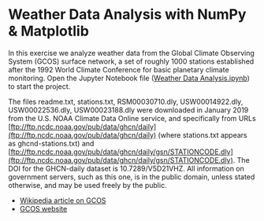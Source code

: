 # Weather Data Analysis with NumPy & Matplotlib

In this exercise we analyze weather data from the Global Climate Observing System (GCOS) surface network, a set of roughly 1000 stations established after the 1992 World Climate Conference for basic planetary climate monitoring. Open the Jupyter Notebook file ([Weather Data Analysis.ipynb](https://github.com/mstykow/weather/blob/master/Weather%20Data%20Analysis.ipynb)) to start the project.

The files readme.txt, stations.txt, RSM00030710.dly, USW00014922.dly, USW00022536.dly, USW00023188.dly were downloaded in January 2019 from the U.S. NOAA Climate Data Online service, and specifically from URLs [ftp://ftp.ncdc.noaa.gov/pub/data/ghcn/daily](ftp://ftp.ncdc.noaa.gov/pub/data/ghcn/daily) (where stations.txt appears as ghcnd-stations.txt) and [ftp://ftp.ncdc.noaa.gov/pub/data/ghcn/daily/gsn/STATIONCODE.dly](ftp://ftp.ncdc.noaa.gov/pub/data/ghcn/daily/gsn/STATIONCODE.dly). The DOI for the GHCN-daily dataset is 10.7289/V5D21VHZ. All information on government servers, such as this one, is in the public domain, unless stated otherwise, and may be used freely by the public.

* [Wikipedia article on GCOS](https://en.wikipedia.org/wiki/Global_Climate_Observing_System)
* [GCOS website](https://public.wmo.int/en/programmes/global-climate-observing-system)
